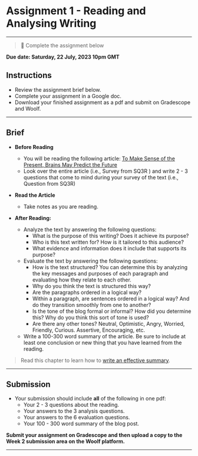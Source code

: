 # Assignment 1 - Reading and Analysing Writing

---

> 📝 Complete the assignment below


**Due date: Saturday, 22 July, 2023 10pm GMT**

## Instructions

- Review the assignment brief below.
- Complete your assignment in a Google doc. 
- Download your finished assignment as a pdf and submit on Gradescope and Woolf.

---

## Brief

- **Before Reading**
  - You will be reading the following article: [To Make Sense of the Present, Brains May Predict the Future](https://www.quantamagazine.org/to-make-sense-of-the-present-brains-may-predict-the-future-20180710/)
  - Look over the entire article (i.e., Survey from SQ3R ) and write 2 - 3 questions that come to mind during your survey of the text (i.e., Question from SQ3R)

- **Read the Article** 
  - Take notes as you are reading.

- **After Reading:**
  - Analyze the text by answering the following questions:
    - What is the purpose of this writing? Does it achieve its purpose?
    - Who is this text written for? How is it tailored to this audience?
    - What evidence and information does it include that supports its purpose?
  - Evaluate the text by answering the following questions:
    - How is the text structured? You can determine this by analyzing the key messages and purposes of each paragraph and evaluating how they relate to each other.
    - Why do you think the text is structured this way?
    - Are the paragraphs ordered in a logical way?
    - Within a paragraph, are sentences ordered in a logical way? And do they transition smoothly from one to another?
    - Is the tone of the blog formal or informal? How did you determine this? Why do you think this sort of tone is used?
    - Are there any other tones? Neutral, Optimistic, Angry, Worried, Friendly, Curious. Assertive, Encouraging, etc.
  - Write a 100-300 word summary of the article. Be sure to include at least one conclusion or new thing that you have learned from the reading.
 
 > Read this chapter to learn how to [write an effective summary](https://pressbooks.bccampus.ca/technicalwriting/chapter/appendixb-writingsummary/).
 
 ---

## Submission

- Your submission should include **all** of the following in one pdf:
  - Your 2 - 3 questions about the reading.
  - Your answers to the 3 analysis questions.  
  - Your answers to the 6 evaluation questions.
  - Your 100 - 300 word summary of the blog post.

**Submit your assignment on Gradescope and then upload a copy to the Week 2 submission area on the Woolf platform.**

---
